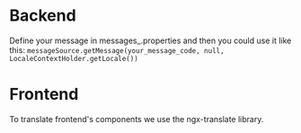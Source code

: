 # Backend
Define your message in messages_<lang>.properties and then you could use it like this:
`messageSource.getMessage(your_message_code, null, LocaleContextHolder.getLocale())`
# Frontend
To translate frontend's components we use the ngx-translate library.